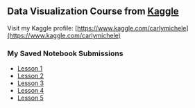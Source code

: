 ## Data Visualization Course from [Kaggle](https://www.kaggle.com/learn/data-visualization)

Visit my Kaggle profile: [https://www.kaggle.com/carlymichele](https://www.kaggle.com/carlymichele)

### My Saved Notebook Submissions
 - [Lesson 1](https://github.com/prototyyype/kaggle-practice/blob/main/data-visualization/exercise-hello-seaborn.ipynb)
 - [Lesson 2](https://github.com/prototyyype/kaggle-practice/blob/main/data-visualization/exercise-line-charts.ipynb)
 - [Lesson 3]()
 - [Lesson 4]()
 - [Lesson 5]()

